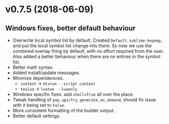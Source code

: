 # v0.7.5 (2018-06-09)

## Windows fixes, better default behaviour

- Overwrite local symbol list by default. Created `Default.sublime-keymap`, and put the local symbol list change into there. So now we use the combined overlay thing by default, with no effort required from the user. Also added a better behaviour when there are no entries in the symbol list.
- Better math syntax.
- Added install/update messages.
- Minimize dependencies.
  - `context` -> `mtxrun --script context`
  - `texlua` -> `luatex --luaonly`
- Windows specific fixes: add `shell=True` all over the place.
- Tweak handling of `pop_ups/try_generate_on_demand`, should fix issue with it being set to `False`.
- More consistent formatting of the builder output.
- Better default settings.
